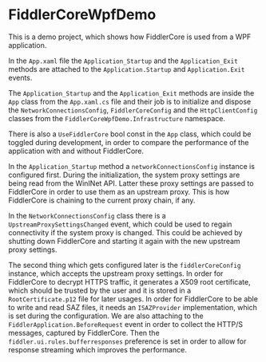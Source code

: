 # FiddlerCoreWpfDemo

This is a demo project, which shows how FiddlerCore is used from a WPF application.

In the `App.xaml` file the `Application_Startup` and the `Application_Exit` methods are attached to the `Application.Startup` and `Application.Exit` events.

The `Application_Startup` and the `Application_Exit` methods are inside the `App` class from the `App.xaml.cs` file and their job is to initialize and dispose the `NetworkConnectionsConfig`, `FiddlerCoreConfig` and the `HttpClientConfig` classes from the `FiddlerCoreWpfDemo.Infrastructure` namespace.

There is also a `UseFiddlerCore` bool const in the `App` class, which could be toggled during development, in order to compare the performance of the application with and without FiddlerCore.

In the `Application_Startup` method a `networkConnectionsConfig` instance is configured first. During the initialization, the system proxy settings are being read from the WinINet API. Latter these proxy settings are passed to FiddlerCore in order to use them as an upstream proxy. This is how FiddlerCore is chaining to the current proxy chain, if any.

In the `NetworkConnectionsConfig` class there is a `UpstreamProxySettingsChanged` event, which could be used to regain connectivity if the system proxy is changed. This could be achieved by shutting down FiddlerCore and starting it again with the new upstream proxy settings.

The second thing which gets configured later is the `fiddlerCoreConfig` instance, which accepts the upstream proxy settings. In order for FiddlerCore to decrypt HTTPS traffic, it generates a X509 root certificate, which should be trusted by the user and it is stored in a `RootCertificate.p12` file for later usages.
In order for FiddlerCore to be able to write and read SAZ files, it needs an `ISAZProvider` implementation, which is set during the configuration. We are also attaching to the `FiddlerApplication.BeforeRequest` event in order to collect the HTTP/S messages, captured by FiddlerCore. Then the `fiddler.ui.rules.bufferresponses` preference is set in order to allow for response streaming which improves the performance.
